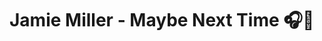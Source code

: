 # Jamie Miller - Maybe Next Time 🎧🎵
<audio autoplay>
<source src = "Jamie Miller - Maybe Next Time (Official Video).mp3" type="audio/mp3"/>
**[Verse 1]**

Mom says trust your gut but I think mine's broken

'Cause I could swear that we were meant to be

Standing on your doorstep, now I'm frozen

How are these the words you're telling me?

**[Pre-Chorus]**

Now I'm all alone, I know it too well

And I know it won't help, but I'm telling myself

**[Chorus]**

Maybe next time I'll be enough

You'll give me everything instead of givin' up

Maybe next time won't be a waste

You'll be the one and not the one that got away

So, I count down the days till I won't have to say

**[Post-Chorus]**

Maybe next time

Ooh-ooh, ooh-ooh

Maybe next time

Ooh-ooh, ooh-ooh

**[Verse 2]**

Don't know why I watched when I know the ending

Wanna skip right to the part, it doesn't hurt

Thinking that night, boarding that flight

With a bruised up heart and a carry-on bag

A long-lost love that I'll never get back, wanna get it back

**[Chorus]**

Maybe next time I'll be enough

You'll give me everything instead of givin' up

Maybe next time won't be a waste

You'll be the one and not the one that got away

So, I count down the days till I won't have to say

**[Post-Chorus]**

Maybe next time

Ooh-ooh, ooh-ooh

Maybe next time

Ooh-ooh, ooh-ooh

**[Bridge]**

Maybe next time I'll be enough

You'll give me everything instead of givin' up

And maybe next time won't be a waste

You'll be the one and not the one that got away

So, I count down the days till I won't have to say

**[Outro]**

Oh, I count out the days till I won't have to say

Maybe next time
